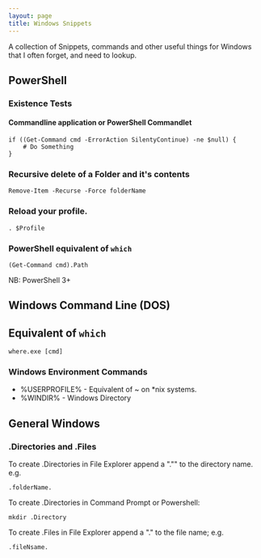 ```yaml
---
layout: page
title: Windows Snippets
---
```


A collection of Snippets, commands and other useful things for Windows that I often forget, and need to lookup. 

## PowerShell

### Existence Tests

#### Commandline application or PowerShell Commandlet

    if ((Get-Command cmd -ErrorAction SilentyContinue) -ne $null) {
    	# Do Something
    }


### Recursive delete of a Folder and it's contents

    Remove-Item -Recurse -Force folderName

### Reload your profile.

    . $Profile

### PowerShell equivalent of `which`

    (Get-Command cmd).Path

NB: PowerShell 3+

## Windows Command Line (DOS)

## Equivalent of `which`

    where.exe [cmd]

### Windows Environment Commands

- %USERPROFILE% - Equivalent of ~ on *nix systems. 
- %WINDIR% - Windows Directory

## General Windows

### .Directories and .Files

To create .Directories in File Explorer append a "."" to the directory name. e.g.

    .folderName.

To create .Directories in Command Prompt or Powershell:

    mkdir .Directory

To create .Files in File Explorer append a "." to the file name; e.g.

    .fileNsame.
